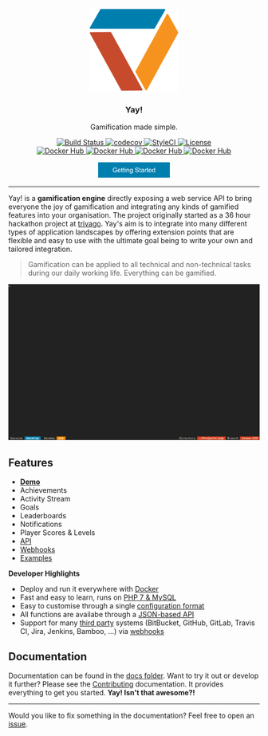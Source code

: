 <p align="center">
  <img alt="Yay! Logo" src="docs/src/logo.svg" height="168" />
  <h3 align="center">Yay!</h3>
  <p align="center">Gamification made simple.</p>
  <p align="center">
    <a href="https://travis-ci.org/sveneisenschmidt/yay">
        <img src="https://travis-ci.org/sveneisenschmidt/yay.svg?branch=master" alt="Build Status">
    </a>
    <a href="https://codecov.io/gh/sveneisenschmidt/yay">
        <img src="https://codecov.io/gh/sveneisenschmidt/yay/branch/master/graph/badge.svg" alt="codecov">
    </a>
    <a href="https://styleci.io/repos/85753371">
        <img src="https://styleci.io/repos/85753371/shield?branch=master" alt="StyleCI">
    </a>
    <a href="https://opensource.org/licenses/Apache-2.0">
        <img src="https://img.shields.io/badge/License-Apache%202.0-blue.svg" alt="License">
    </a><br>
    <a href="https://hub.docker.com/r/sveneisenschmidt/yay/">
        <img src="https://img.shields.io/badge/docker-.../yay:stable-green.svg" alt="Docker Hub">
    </a>
    <a href="https://hub.docker.com/r/sveneisenschmidt/yay/">
        <img src="https://img.shields.io/badge/docker-.../yay:dev-orange.svg" alt="Docker Hub">
    </a>
    <a href="https://hub.docker.com/r/sveneisenschmidt/yay/">
        <img src="https://img.shields.io/badge/docker-.../yay--demo:stable-green.svg" alt="Docker Hub">
    </a>
    <a href="https://hub.docker.com/r/sveneisenschmidt/yay/">
        <img src="https://img.shields.io/badge/docker-.../yay--demo:dev-orange.svg" alt="Docker Hub">
    </a>
  </p>
  <p align="center">
    <a href="docs/getting-started.md">
        <img src="docs/src/getting-started.svg" height="32">
    </a>
  </p>
</p>

---

Yay! is a **gamification engine** directly exposing a web service API to bring everyone the joy of gamification and integrating any kinds of gamified features into your organisation. The project originally started as a 36 hour hackathon project at [trivago](https://github.com/trivago). Yay's aim is to integrate into many different types of application landscapes by offering extension points that are flexible and easy to use with the ultimate goal being to write your own and tailored integration.

> Gamification can be applied to all technical and non-technical tasks during our daily working life. Everything can be gamified.

<p align="center">
  <img alt="Yay! Demo" src="docs/src/teaser.gif" />
</p>

## Features
- **[Demo](https://github.com/sveneisenschmidt/yay/blob/master/docs/examples.md#demo)**
- Achievements
- Activity Stream
- Goals
- Leaderboards
- Notifications
- Player Scores & Levels
- [API](docs/examples.md#usage--api)
- [Webhooks](docs/under-the-hood.md#webhooks)
- [Examples](https://github.com/sveneisenschmidt/yay/blob/master/docs/examples.md)

**Developer Highlights**
- Deploy and run it everywhere with [Docker](docs/getting-started.md#installation)
- Fast and easy to learn, runs on [PHP 7 & MySQL](docs/contributing.md#submit-a-pull-request)
- Easy to customise through a single [configuration format](docs/customisation.md#integration-with-third-parties)
- All functions are availabe through a [JSON-based API](docs/examples.md#usage--api)
- Support for many [third party](docs/how-to.md#how-to-connect-third-parties-native-support) systems (BitBucket, GitHub, GitLab, Travis CI, Jira, Jenkins, Bamboo, ...) via [webhooks](docs/under-the-hood.md#webhooks)

## Documentation

Documentation can be found in the [docs folder](docs/README.md). Want to try it out or develop it further? Please see the [Contributing](docs/contributing.md) documentation. It provides everything to get you started. **Yay! Isn't that awesome?!**

---

Would you like to fix something in the documentation? Feel free to open an [issue](https://github.com/sveneisenschmidt/yay/issues).
